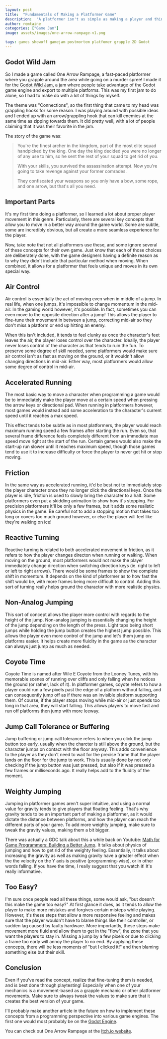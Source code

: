 ```yaml
---
layout: post
title:  "Fundamentals of Making a Platformer Game"
description:  "A platformer isn't as simple as making a player and things to jump on! A lot of things are needed to make the game feel right!"
author: remtaine
categories: ["Game Jam"]
image: assets/images/one-arrow-rampage-v1.png

tags: games showoff gamejam postmortem platfomer grapple 2D Godot
---
```


## Godot Wild Jam

So I made a game called One Arrow Rampage, a fast-paced platformer where you grapple around the area while going on a murder spree! I made it for the [Godot Wild Jam](https://godotwildjam.com/), a jam where people take advantage of the Godot game engine and export to multiple platforms. This was my first jam to do alone, so I had to make do with a lot of things by myself. 

The theme was "Connections", so the first thing that came to my head was grappling hooks for some reason. I was playing around with  possible ideas and I ended up with an arrow/grappling hook that can kill enemies at the same time as zipping towards them. It did pretty well, with a lot of people claiming that it was their favorite in the jam.

The story of the game was:

> You're the finest archer in the kingdom, part of the most elite squad handpicked by the king. One day the king decided you were no longer of any use to him, so he sent the rest of your squad to get rid of you.
>
> With your skills, you survived the assassination attempt. Now you're going to take revenge against your former comrades.
>
> They confiscated your weapons so you only have a bow, some rope, and one arrow, but that's all you need.

## Important Parts

It's my first time doing a platformer, so I learned a lot about proper player movement in this genre. Particularly, there are several key concepts that allow you to move in a better way around the game world. Some are subtle, some are incredibly obvious, but all create a more seamless experience for the player.

Now, take note that not all platformers use these, and some ignore several of these concepts for their own game. Just know that each of those choices are deliberately done, with the game designers having a definite reason as to why they didn't include that particular method when moving. When combined, it allows for a platformer that feels unique and moves in its own special way.

## Air Control

Air control is essentially the act of moving even when in middle of a jump. In real life, when one jumps, it's impossible to change momentum in the mid-air. In the gaming world however, it's possible. In fact, sometimes you can even move to the opposite direction after a jump! This allows the player to fine-tune their movement in between a jump, correcting mid-air so they don't miss a platform or end up hitting an enemy.

When this isn't included, it tends to feel clunky as once the character's feet leaves the air, the player loses control over the character. Ideally, the player never loses control of the character as that tends to ruin the fun. To preserve some degree of skill needed, some platformers would make sure air control isn't as fast as moving on the ground, or it wouldn't allow changing directions in mid-air. Either way, most platformers would allow some degree of control in mid-air.

## Accelerated Running

The most basic way to move a character when programming a game would be to immediately make the player move at a certain speed when pressing the arrow keys or directional pad. When running in platformers however, most games would instead add some acceleration to the character's current speed until it reaches a max speed. 

This effect tends to be subtle as in most platformers, the player would reach maximum running speed a few frames after starting the run. Even so, that several frame difference feels completely different from an immediate max speed move right at the start of the run. Certain games would also make the start-up run slower until it reaches maximum speed, though those games tend to use it to increase difficulty or force the player to never get hit or stop moving.

## Friction

In the same way as accelerated running, it'd be best not to immediately stop the player character once they no longer click the directional keys. Once the player is idle, friction is used to slowly bring the character to a halt. Some platformers even put a skidding animation to show how it's stopping. For precision platformers it'll be only a few frames, but it adds some realistic physics in the game. Be careful not to add a stopping motion that takes too long or covers too much ground however, or else the player will feel like they're walking on ice! 

## Reactive Turning

Reactive turning is related to both accelerated movement in friction, as it refers to how the player changes directon when running or walking. When moving on the ground, most platformers would not make the player immediately change direction when switching direction keys (ie. right to left or left to right arrows). There would be some frames to show the complete shift in momentum. It depends on the kind of platformer as to how fast the shift would be, with more frames being more difficult to control. Adding this sort of turning really helps ground the charactor with more realistic physics.

## Non-Analog Jumping

This sort of concept allows the player more control with regards to the height of the jump. Non-analog jumping is essentially changing the height of the jump depending on the length of the press. Light taps being short jumps while holding the jump button creates the highest jump possible. This allows the player even more control of the jump and let's them jump on platforms easier. It helps create more fluidity in the game as the character can always just jump as much as needed.

## Coyote Time

Coyote Time is named after Wile E Coyote from the Looney Tunes, with his memorable scenes of running over cliffs and only falling when he notices the ground (or rather, lack of it).  In platformer games, coyote refers to how a player could run a few pixels past the edge of a platform without falling, and can consequently jump off as if there was an invisible platform supporting them. Of course, if the player stops moving while mid-air or just spends too long in that area, they will start falling. This allows players to move fast and run off platforms then jump with more leeway.

## Jump Call Tolerance or Buffering

Jump buffering or jump call tolerance refers to when you click the jump button too early, usually when the charcter is still above the ground, but the character jumps on contact with the floor anyway. This adds convenience to the player as they don't need to wait for the precise frame that the player lands on the floor for the jump to work. This is usually done by not only checking if the jump button was just pressed, but also if it was pressed a few frames or milliseconds ago. It really helps add to the fluidity of the moment.

## Weighty Jumping 

Jumping in platformer games aren't super intuitive, and using a normal value for gravity tends to give players that floating feeling. That's why gravity tends to be an important part of making a platformer, as it would dictate the distance between platforms, and how the player can reach the different parts of your game. To add more weighty jumping, make sure to tweak the gravity values, making them a bit bigger.

There was actually a GDC talk about this a while back on Youtube: [Math for Game Programmers: Building a Better Jump](https://www.youtube.com/watch?v=hG9SzQxaCm8). It talks about physics of jumping and how to get rid of the weighty feeling. Essentially, it talks about increasing the gravity as well as making gravity have a greater effect when the the velocity on the Y axis is positive (programming-wise), or in other words falling. If you have the time, I really suggest that you watch it! It's really informative. 

## Too Easy?

I'm sure once people read all these things, some would ask, "but doesn't this make the game too easy?" At first glance it does, as it tends to allow the player to make more mistakes and forgives certain misteps while playing. However, it's these steps that allow a more responsive feeling and makes sure that the player wouldn't have to blame things like their controller, or sudden lag caused by faulty hardware. More importantly, these steps make movement more fluid and allow them to get in the "flow", the zone that you want the players to stay in. Missing a jump by a few pixels or due to clicking a frame too early will annoy the player to no end. By applying these concepts, there will be less moments of "but I clicked it!" and then blaming something else but their skill.

## Conclusion

Even if you've read the concept, realize that fine-tuning them is needed, and is best done through playtesting! Especially when one of your mechanics is a movement-based as a grapple mechanic or other platformer movements. Make sure to always tweak the values to make sure that it creates the best version of your game.

I'll probably make another article in the future on how to implement these concepts from a programming perspective into various game engines. The first one would most probably be on the [Godot Engine](https://godotengine.org/).

You can check out One Arrow Rampage at the <a href="https://remtaine.itch.io/one-arrow-rampage">Itch.io website</a>.

